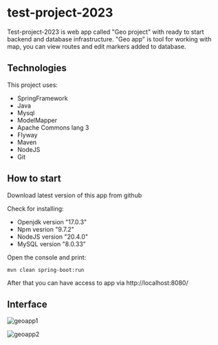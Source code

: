 # test-project-2023

Test-project-2023 is web app called "Geo project" with ready to start backend and database infrastructure.
"Geo app" is tool for working with map, you can view routes and edit markers added to database.

## Technologies

This project uses:
- SpringFramework
- Java
- Mysql
- ModelMapper
- Apache Commons lang 3
- Flyway
- Maven
- NodeJS
- Git
## How to start

Download latest version of this app from github

Check for installing:
- Openjdk version "17.0.3"
- Npm vesrion "9.7.2"
- NodeJS version "20.4.0"
- MySQL version "8.0.33"
  
Open the console and print:
```
mvn clean spring-boot:run
```
After that you can have access to app via http://localhost:8080/
## Interface
![geoapp1](https://github.com/ptz2018/test-project-2023/assets/105431661/fbd678a7-307d-4431-ad31-a15f328babcc)

![geoapp2](https://github.com/ptz2018/test-project-2023/assets/105431661/d4cbc4a0-7fd6-4442-aff3-e883a4af2f2a)


